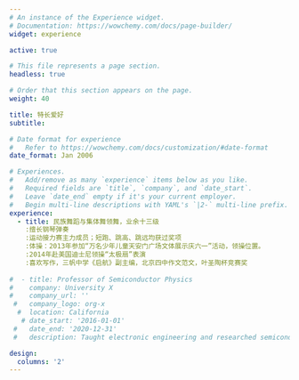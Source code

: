 ```yaml
---
# An instance of the Experience widget.
# Documentation: https://wowchemy.com/docs/page-builder/
widget: experience

active: true

# This file represents a page section.
headless: true

# Order that this section appears on the page.
weight: 40

title: 特长爱好
subtitle:

# Date format for experience
#   Refer to https://wowchemy.com/docs/customization/#date-format
date_format: Jan 2006

# Experiences.
#   Add/remove as many `experience` items below as you like.
#   Required fields are `title`, `company`, and `date_start`.
#   Leave `date_end` empty if it's your current employer.
#   Begin multi-line descriptions with YAML's `|2-` multi-line prefix.
experience:
  - title: 民族舞蹈与集体舞领舞，业余十三级
    :擅长钢琴弹奏
    :运动接力赛主力成员；短跑、跳高、跳远均获过奖项 
    :体操：2013年参加“万名少年儿童天安门广场文体展示庆六一”活动，领操位置。
    :2014年赴美国迪士尼领操“太极扇”表演
    :喜欢写作，三帆中学《启航》副主编，北京四中作文范文，叶圣陶杯竞赛奖
        
#  - title: Professor of Semiconductor Physics
#    company: University X
#    company_url: ''
 #   company_logo: org-x
  #  location: California
   # date_start: '2016-01-01'
 #   date_end: '2020-12-31'
 #   description: Taught electronic engineering and researched semiconductor physics.

design:
  columns: '2'
---
```

